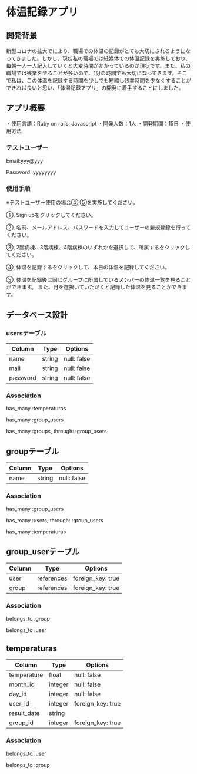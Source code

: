 # 体温記録アプリ

## 開発背景
新型コロナの拡大でにより、職場での体温の記録がとても大切にされるようになってきました。しかし、現状私の職場では紙媒体での体温記録を実施しており、毎朝一人一人記入していくと大変時間がかかっているのが現状です。また、私の職場では残業をすることが多いので、1分の時間でも大切になってきます。そこで私は、この体温を記録する時間を少しでも短縮し残業時間を少なくすることができれば良いと思い、「体温記録アプリ」の開発に着手することにしました。


## アプリ概要
・使用言語：Ruby on rails, Javascript
・開発人数：1人
・開発期間：15日
・使用方法

### テストユーザー
Email:yyy@yyy  

Password :yyyyyyyy

### 使用手順
※テストユーザー使用の場合④,⑤を実施してください。

①, Sign upをクリックしてください。

②, 名前、メールアドレス、パスワードを入力してユーザーの新規登録を行ってください。

③, 2階病棟、3階病棟、4階病棟のいずれかを選択して、所属するをクリックしてください。

④, 体温を記録するをクリックして、本日の体温を記録してください。

⑤, 体温を記録後は同じグループに所属しているメンバーの体温一覧を見ることができます。
また、月を選択いていただくと記録した体温を見ることができます。

## データベース設計

### usersテーブル
|Column|Type|Options|
|------|----|-------|
|name|string|null: false|
|mail|string|null: false|
|password|string|null: false|

### Association
has_many :temperaturas  

has_many :group_users


has_many :groups, through: :group_users

## groupテーブル
|Column|Type|Options|
|------|----|-------|
|name|string|null: false|

### Association
has_many :group_users

has_many :users, through: :group_users

has_many :temperaturas

## group_userテーブル
|Column|Type|Options|
|------|----|-------|
|user|references|foreign_key: true|
|group|references|foreign_key: true|

### Association
belongs_to :group

belongs_to :user

## temperaturas
|Column|Type|Options|
|------|----|-------|
|temperature|float|null: false|
|month_id|integer|null: false|
|day_id|integer|null: false|
|user_id|integer|foreign_key: true|
|result_date|string||
|group_id|integer|foreign_key: true|

### Association
belongs_to :user

belongs_to :group